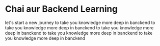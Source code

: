 # Chai aur Backend Learning 

let's start a new journey
to take you knowledge more deep in banckend
to take you knowledge more deep in banckend
to take you knowledge more deep in banckend
to take you knowledge more deep in banckend
to take you knowledge more deep in banckend